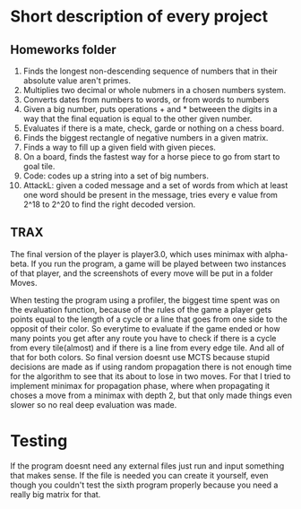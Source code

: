 # Short description of every project

## Homeworks folder 

1. Finds the longest non-descending sequence of numbers that in their absolute value aren't primes.
2. Multiplies two decimal or whole nubmers in a chosen numbers system.
3. Converts dates from numbers to words, or from words to numbers
4. Given a big number, puts operations + and * betweeen the digits in a way that the final equation is equal to the other given number.
5. Evaluates if there is a mate, check, garde or nothing on a chess board.
6. Finds the biggest rectangle of negative numbers in a given matrix. 
7. Finds a way to fill up a given field with given pieces. 
8. On a board, finds the fastest way for a horse piece to go from start to goal tile.
9. Code: codes up a string into a set of big numbers.
9. AttackL: given a coded message and a set of words from which at least one word should be present in the message, tries every e value from 2^18 to 2^20 to find the right decoded version.

## TRAX

The final version of the player is player3.0, which uses minimax with alpha-beta. If you run the program, a game will be played between two instances of that player, and the screenshots of every move will be put in a folder Moves. 

When testing the program using a profiler, the biggest time spent was on the evaluation function, because of the rules of the game a player gets points equal to the length of a cycle or a line that goes from one side to the opposit of their color. So everytime to evaluate if the game ended or how many points you get after any route you have to check if there is a cycle from every tile(almost) and if there is a line from every edge tile. And all of that for both colors. So final version doesnt use MCTS because stupid decisions are made as if using random propagation there is not enough time for the algorithm to see that its about to lose in two moves. 
For that I tried to implement minimax for propagation phase, where when propagating it choses a move from a minimax with depth 2, but that only made things even slower so no real deep evaluation was made.
# Testing 

If the program doesnt need any external files just run and input something that makes sense. If the file is needed you can create it yourself, even though you couldn't test the sixth program properly because you need a really big matrix for that.
